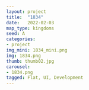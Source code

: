 ```yaml
---
layout: project
title:  "1834"
date:   2022-02-03
map_type: kingdoms
seed: A
categories:
- project
img_mini: 1834_mini.png
img: 1834.png
thumb: thumb02.jpg
carousel:
- 1834.png
tagged: Flat, UI, Development
---
```

